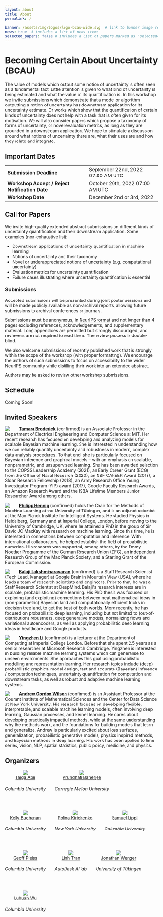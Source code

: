 ```yaml
---
layout: about
title: About
permalink: /

banner: /assets/img/logos/logo-bcau-wide.svg  # link to banner image relative to root
news: true  # includes a list of news items
selected_papers: false # includes a list of papers marked as "selected={true}"
---
```


# Becoming Certain About Uncertainty (BCAU)

The value of models which output some notion of uncertainty is often seen as a fundamental fact. Little attention is given to what kind of uncertainty is being estimated and what the value of its quantification is. In this workshop we invite submissions which demonstrate that a model or algorithm outputting a notion of uncertainty has downstream application for its uncertainty estimate. Or works which show that the quantification of certain kinds of uncertainty does not help with a task that is often given for its motivation. We will also consider papers which propose a taxonomy of forms of uncertainty, or novel evaluation metrics, as long as they are grounded in a downstream application. We hope to stimulate a discussion around what notions of uncertainty there are, what their uses are and how they relate and integrate.


## Important Dates

<div>
<table>
    <tbody>
    <tr>
        <td><b>Submission Deadline</b></td>
        <td>September 22nd, 2022 07:00 AM UTC</td>
    </tr>
    <tr>
        <td><b>Workshop Accept / Reject Notification Date</b></td>
        <td>October 20th, 2022 07:00 AM UTC</td>
    </tr>
    <tr>
        <td><b>Workshop Date</b></td>
        <td>December 2nd or 3rd, 2022</td>
    </tr>
    </tbody>
</table>
</div>

## Call for Papers

We invite high-quality extended abstract submissions on different kinds of uncertainty quantification and their downstream application. Some examples (non-exhaustive list): 

- Downstream applications of uncertainty quantification in machine learning
- Notions of uncertainty and their taxonomy
- Novel or underappreciated notions of uncertainty (e.g. computational uncertainty)
- Evaluation metrics for uncertainty quantification
- Failure cases illustrating where uncertainty quantification is essential

### Submissions

Accepted submissions will be presented during joint poster sessions and will be made publicly available as non-archival reports, allowing future submissions to archival conferences or journals. 

Submissions must be anonymous, in <span style="color:#3a92d6;font-weight:400;"><a href="https://neurips.cc/Conferences/2022/PaperInformation/StyleFiles">NeurIPS format</a></span> and not longer than 4 pages excluding references, acknowledgements, and supplementary material. Long appendices are permitted but strongly discouraged, and reviewers are not required to read them. The review process is double-blind.

We also welcome submissions of recently published work that is strongly within the scope of the workshop (with proper formatting). We encourage the authors of such submissions to focus on accessibility to the wider NeurIPS community while distilling their work into an extended abstract. 

Authors may be asked to review other workshop submissions. 

## Schedule

Coming Soon!

<!-- 
<div>
<p><b>(EST) Morning </b></p>
<ul>
    <li>06:45 : Introduction and opening remarks</li>
    <li>07:00 : Invited Talk 1 - Weinan E - Machine Learning and PDEs</li>
    <li>07:45 : Spotlight Talk 1 - NeurInt-Learning Interpolation by Neural ODEs </li>
    <li>08:00 : Spotlight Talk 2 - Neural ODE Processes: A Short Summary  </li>
    <li>08:15 : Invited Talk 2 - Neha Yadav - Deep learning methods for solving differential equations </li>
    <li>09:00 : Coffee Break</li>
    <li>09:15 : Spotlight Talk 3 - GRAND: Graph Neural Diffusion </li>
    <li>09:30 : Spotlight Talk 4 - Neural Solvers for Fast and Accurate Numerical Optimal Control </li>
    <li>09:45 : Poster Session 1 - <a href="https://eventhosts.gather.town/wR7m2n0AMEhpzwM2/neurips2021reserveSpace8">GatherTown room</a></li>
    <li>10:30 : Invited Talk 3 - Philipp Grohs - The Theory-to-Practice Gap in Deep Learning </li>
    <li>11:15 : Lunch Break                </li>
</ul>
<p><b>(EST) Afternoon </b></p>
<ul>
    <li>13:45 : Spotlight Talk 5 - Deep Reinforcement Learning for Online Control of Stochastic Partial Differential Equations </li>
    <li>14:00 : Spotlight Talk 6 - Statistical Numerical PDE : Fast Rate, Neural Scaling Law and When it’s Optimal </li>
    <li>14:15 : Coffee Break</li>
    <li>14:30 : Poster Session 2 - <a href="https://eventhosts.gather.town/wR7m2n0AMEhpzwM2/neurips2021reserveSpace8">GatherTown room</a></li>
    <li>15:15 : Invited Talk 4 - Anima Anandkumar - Neural operator: A new paradigm for learning PDEs </li>
    <li>16:00 : Spotlight Talk 7 - HyperPINN: Learning parameterized differential equations with physics-informed hypernetworks  </li>
    <li>16:15 : Spotlight Talk 8 - Learning Implicit PDE Integration with Linear Implicit Layers </li>
</ul>
<p><b>(EST) Night </b></p>
<ul>
    <li>23:00 : Panel discussion - Solving Differential Equations with Deep Learning: State of the Art and Future Directions     </li>
    <li>24:00 : Final Remarks</li>
</ul>
</div> 
-->


## Invited Speakers


<div class="row">
  <div class="col-md-12">
    <img class="speaker-pic" style="float:left;margin-right:30px;" src="{{ "/assets/img/people/tamara_broderick.jpg" | prepend:site.baseurl }}">
    <p><a href="b"><b>Tamara Broderick</b></a>
    (confirmed) is an Associate Professor in the Department of Electrical Engineering and Computer Science at MIT. Her recent research has focused on developing and analyzing models for scalable Bayesian machine learning. She is interested in understanding how we can reliably quantify uncertainty and robustness in modern, complex data analysis procedures. To that end, she is particularly focused on Bayesian inference and graphical models – with an emphasis on scalable, nonparametric, and unsupervised learning. She has been awarded selection to the COPSS Leadership Academy (2021), an Early Career Grant (ECG) from the Office of Naval Research (2020), an NSF CAREER Award (2018), a Sloan Research Fellowship (2018), an Army Research Office Young Investigator Program (YIP) award (2017), Google Faculty Research Awards, an Amazon Research Award and the ISBA Lifetime Members Junior Researcher Award among others.</p>
  </div>
</div>

<div class="row">
  <div class="col-md-12">
    <img class="speaker-pic" style="float:left;margin-right:30px;" src="{{ "/assets/img/people/philipp_hennig.jpg" | prepend:site.baseurl }}">
    <p><a href="b"><b>Philipp Hennig</b></a>
    (confirmed) holds the Chair for the Methods of Machine Learning at the University of Tübingen, and is an adjunct scientist at the Max Planck Institute for Intelligent Systems. He studied Physics in Heidelberg, Germany and at Imperial College, London, before moving to the University of Cambridge, UK, where he attained a PhD in the group of Sir David JC MacKay with research on machine learning. Since this time, he is interested in connections between computation and inference. With international collaborators, he helped establish the field of probabilistic numerics. His research was supported, among others, by the Emmy Noether Programme of the German Research Union (DFG), an independent Research Group of the Max Planck Society, and a Starting Grant of the European Commission. 
    <!-- Hennig is co-speaker of the Cyber Valley Initiative (with Michael Black and Thomas Kropf); Co-Director of the ELLIS Program on Theory, Algorithms and Computations of Modern Learning Systems (with Francis Bach and Lorenzo Rosasco), and Member of the Center of Excellence for Machine Learning in Science. He is a Co-PI of the IMPRS for Intelligent Systems and the Competence Center for Machine Learning in Tübingen. In 2019, he received the annual Award for Excellence in Teaching of the Union of CS Students. -->
    </p>
  </div>
</div>

<div class="row">
  <div class="col-md-12">
    <img class="speaker-pic" style="float:left;margin-right:30px;" src="{{ "/assets/img/people/balaji_lakshminarayanan.jpg" | prepend:site.baseurl }}">
    <p><a href="b"><b>Balaji Lakshminarayanan</b></a>
    (confirmed) is a Staff Research Scientist (Tech Lead, Manager) at Google Brain in Mountain View (USA), where he leads a team of research scientists and engineers. Prior to that, he was a Staff Research Scientist at DeepMind. Balaji's research interests are in scalable, probabilistic machine learning. His PhD thesis was focused on exploring (and exploiting) connections between neat mathematical ideas in (non-parametric) Bayesian land and computationally efficient tricks in decision tree land, to get the best of both worlds. More recently, he has focused on probabilistic deep learning, including but not limited to (out-of-distribution) robustness, deep generative models, normalizing flows and variational autoencoders, as well as applying probabilistic deep learning ideas in healthcare and Google products.
    </p>
  </div>
</div>

<div class="row">
  <div class="col-md-12">
    <img class="speaker-pic" style="float:left;margin-right:30px;" src="{{ "/assets/img/people/yingzhen_li.jpg" | prepend:site.baseurl }}">
    <p><a href="b"><b>Yingzhen Li</b></a>
    (confirmed) is a lecturer at the Department of Computing at Imperial College London. Before that she spent 2.5 years as a senior researcher at Microsoft Research Cambridge. Yingzhen is interested in building reliable machine learning systems which can generalise to unseen environments. She approaches this goal using probabilistic modelling and representation learning. Her research topics include (deep) probabilistic graphical model design, fast and accurate (Bayesian) inference / computation techniques, uncertainty quantification for computation and downstream tasks, as well as robust and adaptive machine learning systems.
    </p>
  </div>
</div>

<div class="row">
  <div class="col-md-12">
    <img class="speaker-pic" style="float:left;margin-right:30px;" src="{{ "/assets/img/people/andrew_gordon_wilson.jpg" | prepend:site.baseurl }}">
    <p><a href="b"><b>Andrew Gordon Wilson</b></a>
    (confirmed) is an Assistant Professor at the Courant Institute of Mathematical Sciences and the Center for Data Science at New York University. His research focuses on developing flexible, interpretable, and scalable machine learning models, often involving deep learning, Gaussian processes, and kernel learning. He cares about developing practically impactful methods, while at the same understanding why the methods work, and the foundations for building models that learn and generalize. Andrew is particularly excited about loss surfaces, generalization, probabilistic generative models, physics inspired methods, and Bayesian methods in deep learning. His work has been applied to time series, vision, NLP, spatial statistics, public policy, medicine, and physics.
    </p>
  </div>
</div>


## Organizers

<div class="organizers" style="  display: flex;  flex-wrap: wrap;  text-align: center;  gap: 30px;">

   <div class="col-xs-3">
    <a href="https://scholar.google.com/citations?user=zQsc0mcAAAAJ&hl=en">
      <img class="people-pic" src="{{ "/assets/img/people/taiga_abe.jpg" | prepend:site.baseurl }}">
    </a>
    <div class="people-name">
      <a href="https://scholar.google.com/citations?user=zQsc0mcAAAAJ&hl=en">Taiga Abe</a>
      <h6>Columbia University</h6>
    </div>
  </div>

 <div class="col-xs-3">
    <a href="https://banerjee-arundhati.github.io/">
      <img class="people-pic" src="{{ "/assets/img/people/arundhati_banerjee.png" | prepend:site.baseurl }}">
    </a>
    <div class="people-name">
      <a href="https://banerjee-arundhati.github.io/">Arundhati Banerjee</a>
      <h6>Carnegie Mellon University</h6>
    </div>
  </div>

 <div class="col-xs-3">
    <a href="https://www.ekbuchanan.com/">
      <img class="people-pic" src="{{ "/assets/img/people/kelly_buchanan.png" | prepend:site.baseurl }}">
    </a>
    <div class="people-name">
      <a href="https://www.ekbuchanan.com/">Kelly Buchanan</a>
      <h6>Columbia University</h6>
    </div>
  </div>

 <div class="col-xs-3">
    <a href="https://polkirichenko.github.io/">
      <img class="people-pic" src="{{ "/assets/img/people/polina_kirichenko.jpg" | prepend:site.baseurl }}">
    </a>
    <div class="people-name">
      <a href="https://polkirichenko.github.io/">Polina Kirichenko</a>
      <h6>New York University</h6>
    </div>
  </div>

 <div class="col-xs-3">
    <a href="https://sflippl.github.io/">
      <img class="people-pic" src="{{ "/assets/img/people/samuel_lippl.jpg" | prepend:site.baseurl }}">
    </a>
    <div class="people-name">
      <a href="https://sflippl.github.io/">Samuel Lippl</a>
      <h6>Columbia University</h6>
    </div>
  </div>

 <div class="col-xs-3">
    <a href="https://geoffpleiss.com/">
      <img class="people-pic" src="{{ "/assets/img/people/geoff_pleiss.jpg" | prepend:site.baseurl }}">
    </a>
    <div class="people-name">
      <a href="https://geoffpleiss.com/">Geoff Pleiss</a>
      <h6>Columbia University</h6>
    </div>
  </div>

 <div class="col-xs-3">
    <a href="https://www.linht.com/">
      <img class="people-pic" src="{{ "/assets/img/people/linh_tran.png" | prepend:site.baseurl }}">
    </a>
    <div class="people-name">
      <a href="https://www.linht.com/">Linh Tran</a>
      <h6>AutoDesk AI lab</h6>
    </div>
  </div>

   <div class="col-xs-3">
    <a href="https://jonathanwenger.netlify.app/">
      <img class="people-pic" src="{{ "/assets/img/people/jonathan_wenger.jpg" | prepend:site.baseurl }}">
    </a>
    <div class="people-name">
      <a href="https://jonathanwenger.netlify.app/">Jonathan Wenger</a>
      <h6>University of Tübingen</h6>
    </div>
  </div>

   <div class="col-xs-3">
    <a href="https://luhuanwu.github.io/">
      <img class="people-pic" src="{{ "/assets/img/people/luhuan_wu.jpg" | prepend:site.baseurl }}">
    </a>
    <div class="people-name">
      <a href="https://luhuanwu.github.io/">Luhuan Wu</a>
      <h6>Columbia University</h6>
    </div>
  </div>

</div>